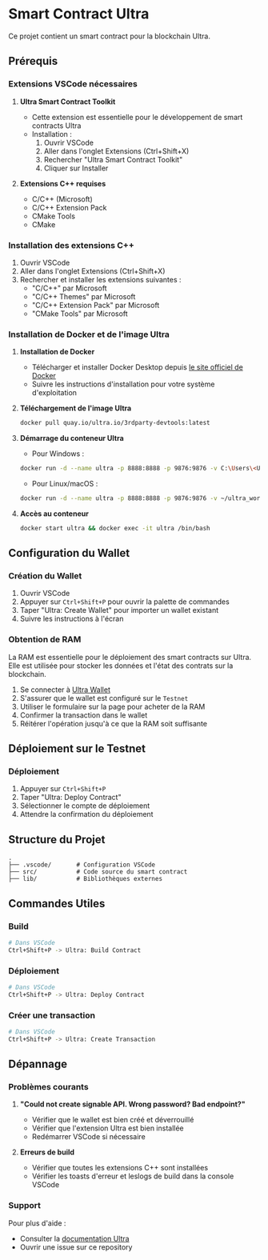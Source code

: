 # Smart Contract Ultra

Ce projet contient un smart contract pour la blockchain Ultra.

## Prérequis

### Extensions VSCode nécessaires
1. **Ultra Smart Contract Toolkit**
   - Cette extension est essentielle pour le développement de smart contracts Ultra
   - Installation : 
     1. Ouvrir VSCode
     2. Aller dans l'onglet Extensions (Ctrl+Shift+X)
     3. Rechercher "Ultra Smart Contract Toolkit"
     4. Cliquer sur Installer

2. **Extensions C++ requises**
   - C/C++ (Microsoft)
   - C/C++ Extension Pack
   - CMake Tools
   - CMake

### Installation des extensions C++
1. Ouvrir VSCode
2. Aller dans l'onglet Extensions (Ctrl+Shift+X)
3. Rechercher et installer les extensions suivantes :
   - "C/C++" par Microsoft
   - "C/C++ Themes" par Microsoft
   - "C/C++ Extension Pack" par Microsoft
   - "CMake Tools" par Microsoft

### Installation de Docker et de l'image Ultra
1. **Installation de Docker**
   - Télécharger et installer Docker Desktop depuis [le site officiel de Docker](https://www.docker.com/products/docker-desktop)
   - Suivre les instructions d'installation pour votre système d'exploitation

2. **Téléchargement de l'image Ultra**
   ```bash
   docker pull quay.io/ultra.io/3rdparty-devtools:latest
   ```

3. **Démarrage du conteneur Ultra**
   - Pour Windows :
   ```bash
   docker run -d --name ultra -p 8888:8888 -p 9876:9876 -v C:\Users\<Username>\ultra_workdir:/opt/ultra_workdir quay.io/ultra.io/3rdparty-devtools:latest
   ```
   - Pour Linux/macOS :
   ```bash
   docker run -d --name ultra -p 8888:8888 -p 9876:9876 -v ~/ultra_workdir:/opt/ultra_workdir quay.io/ultra.io/3rdparty-devtools:latest
   ```

4. **Accès au conteneur**
   ```bash
   docker start ultra && docker exec -it ultra /bin/bash
   ```

## Configuration du Wallet

### Création du Wallet
1. Ouvrir VSCode
2. Appuyer sur `Ctrl+Shift+P` pour ouvrir la palette de commandes
3. Taper "Ultra: Create Wallet" pour importer un wallet existant
4. Suivre les instructions à l'écran

### Obtention de RAM
La RAM est essentielle pour le déploiement des smart contracts sur Ultra. Elle est utilisée pour stocker les données et l'état des contrats sur la blockchain.

1. Se connecter à [Ultra Wallet](https://developers.ultra.io/tutorials/guides/how-to-get-ram#purchase-ram)
2. S'assurer que le wallet est configuré sur le `Testnet`
3. Utiliser le formulaire sur la page pour acheter de la RAM
4. Confirmer la transaction dans le wallet
5. Réitérer l'opération jusqu'à ce que la RAM soit suffisante

## Déploiement sur le Testnet

### Déploiement
1. Appuyer sur `Ctrl+Shift+P`
2. Taper "Ultra: Deploy Contract"
3. Sélectionner le compte de déploiement
4. Attendre la confirmation du déploiement

## Structure du Projet
```
.
├── .vscode/       # Configuration VSCode
├── src/           # Code source du smart contract
├── lib/           # Bibliothèques externes
```

## Commandes Utiles

### Build
```bash
# Dans VSCode
Ctrl+Shift+P -> Ultra: Build Contract
```

### Déploiement
```bash
# Dans VSCode
Ctrl+Shift+P -> Ultra: Deploy Contract
```

### Créer une transaction
```bash
# Dans VSCode
Ctrl+Shift+P -> Ultra: Create Transaction
```

## Dépannage

### Problèmes courants
1. **"Could not create signable API. Wrong password? Bad endpoint?"**
   - Vérifier que le wallet est bien créé et déverrouillé
   - Vérifier que l'extension Ultra est bien installée
   - Redémarrer VSCode si nécessaire

2. **Erreurs de build**
   - Vérifier que toutes les extensions C++ sont installées
   - Vérifier les toasts d'erreur et leslogs de build dans la console VSCode

### Support
Pour plus d'aide :
- Consulter la [documentation Ultra](https://developers.ultra.io/)
- Ouvrir une issue sur ce repository
